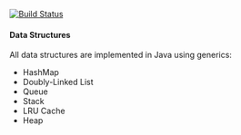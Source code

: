 [![Build Status](https://travis-ci.org/dreyes13/datastructs.png?branch=master)](https://travis-ci.org/dreyes13/datastructs)

#### Data Structures

All data structures are implemented in Java using generics:

 * HashMap
 * Doubly-Linked List
 * Queue
 * Stack
 * LRU Cache
 * Heap